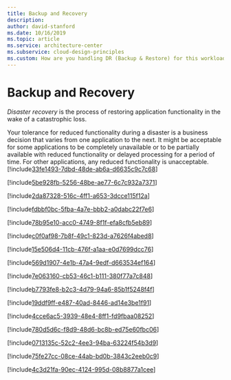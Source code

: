 ```yaml
---
title: Backup and Recovery
description: 
author: david-stanford
ms.date: 10/16/2019
ms.topic: article
ms.service: architecture-center
ms.subservice: cloud-design-principles
ms.custom: How are you handling DR (Backup & Restore) for this workload? 
---
```


# Backup and Recovery

*Disaster recovery* is the process of restoring application functionality in the wake of a catastrophic loss.

Your tolerance for reduced functionality during a disaster is a business decision that varies from one application to the next. It might be acceptable for some applications to be completely unavailable or to be partially available with reduced functionality or delayed processing for a period of time. For other applications, any reduced functionality is unacceptable.<!-- You have a plan for dependency failures -->
[!include[33fe1493-7dbd-48de-ab6a-d6635c9c7c68](../../../includes/aar_guidance/33fe1493-7dbd-48de-ab6a-d6635c9c7c68.md)]

<!-- There is a response plan in place for network outages. -->
[!include[5be928fb-5256-48be-ae77-6c7c932a7371](../../../includes/aar_guidance/5be928fb-5256-48be-ae77-6c7c932a7371.md)]

<!-- You have manual responses defined where automation doesn't exist -->
[!include[2da87328-516c-4ff1-a653-3dcce115f12a](../../../includes/aar_guidance/2da87328-516c-4ff1-a653-3dcce115f12a.md)]

<!-- You understand what to do when data is corrupted or deleted -->
[!include[fdbbf0bc-5fba-4a7e-bbb2-a0dabc22f7e6](../../../includes/aar_guidance/fdbbf0bc-5fba-4a7e-bbb2-a0dabc22f7e6.md)]

<!-- You have a disaster recovery plan -->
[!include[78b95e10-acc0-4749-8f1f-efa8cfb5eb89](../../../includes/aar_guidance/78b95e10-acc0-4749-8f1f-efa8cfb5eb89.md)]

<!-- Backup strategy defined -->
[!include[c0f0af98-7b8f-49c1-823d-a7626f4abed8](../../../includes/aar_guidance/c0f0af98-7b8f-49c1-823d-a7626f4abed8.md)]

<!-- Virtual machines are protected from corruption and accidental deletion -->
[!include[15e506d4-11cb-476f-a1aa-e0d7699dcc76](../../../includes/aar_guidance/15e506d4-11cb-476f-a1aa-e0d7699dcc76.md)]

<!-- Resource management -->
[!include[569d1907-4e1b-47a4-9edf-d663534ef164](../../../includes/aar_guidance/569d1907-4e1b-47a4-9edf-d663534ef164.md)]

<!-- Backup & restore operations are automatically scheduled and tested -->
[!include[7e063160-cb53-46c1-b111-380f77a7c848](../../../includes/aar_guidance/7e063160-cb53-46c1-b111-380f77a7c848.md)]

<!-- Implementing and validating data backups -->
[!include[b7793fe8-b2c3-4d79-94a6-85b1f5248f4f](../../../includes/aar_guidance/b7793fe8-b2c3-4d79-94a6-85b1f5248f4f.md)]

<!-- We conduct outage retrospectives -->
[!include[19ddf9ff-e487-40ad-8446-ad14e3be1f91](../../../includes/aar_guidance/19ddf9ff-e487-40ad-8446-ad14e3be1f91.md)]

<!-- Regional failure plans are documented -->
[!include[4cce6ac5-3939-48e4-8ff1-fd9fbaa08252](../../../includes/aar_guidance/4cce6ac5-3939-48e4-8ff1-fd9fbaa08252.md)]

<!-- Backups are stored securely -->
[!include[780d5d6c-f8d9-48d6-bc8b-ed75e60fbc06](../../../includes/aar_guidance/780d5d6c-f8d9-48d6-bc8b-ed75e60fbc06.md)]

<!-- Have application configuration and installations archivied -->
[!include[0713135c-52c2-4ee3-94ba-63224f54b3d9](../../../includes/aar_guidance/0713135c-52c2-4ee3-94ba-63224f54b3d9.md)]

<!-- Data retention policies are defined -->
[!include[75fe27cc-08ce-44ab-bd0b-3843c2eeb0c9](../../../includes/aar_guidance/75fe27cc-08ce-44ab-bd0b-3843c2eeb0c9.md)]

<!-- Our backups are automated.  -->
[!include[4c3d21fa-90ec-4124-995d-08b8877a1cee](../../../includes/aar_guidance/4c3d21fa-90ec-4124-995d-08b8877a1cee.md)]

